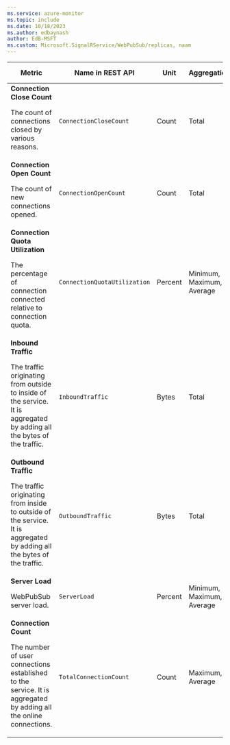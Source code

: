 ```yaml
---
ms.service: azure-monitor
ms.topic: include
ms.date: 10/18/2023
ms.author: edbaynash
author: EdB-MSFT
ms.custom: Microsoft.SignalRService/WebPubSub/replicas, naam
---
```

<!--
NOTE:  This content is automatically generated using API calls to Azure. 
Any edits made on these files will be overwritten in the next run of the script. 
There is no benefit in editing these files directly.  
-->
  
  
|Metric|Name in REST API|Unit|Aggregation|Dimensions|Time Grains|DS Export|
|---|---|---|---|---|---|---|
|**Connection Close Count**<p><p>The count of connections closed by various reasons. |`ConnectionCloseCount` |Count |Total |`ConnectionCloseCategory`|PT1M |Yes|
|**Connection Open Count**<p><p>The count of new connections opened. |`ConnectionOpenCount` |Count |Total |\<none\>|PT1M |Yes|
|**Connection Quota Utilization**<p><p>The percentage of connection connected relative to connection quota. |`ConnectionQuotaUtilization` |Percent |Minimum, Maximum, Average |\<none\>|PT1M |Yes|
|**Inbound Traffic**<p><p>The traffic originating from outside to inside of the service. It is aggregated by adding all the bytes of the traffic. |`InboundTraffic` |Bytes |Total |\<none\>|PT1M |Yes|
|**Outbound Traffic**<p><p>The traffic originating from inside to outside of the service. It is aggregated by adding all the bytes of the traffic. |`OutboundTraffic` |Bytes |Total |\<none\>|PT1M |Yes|
|**Server Load**<p><p>WebPubSub server load. |`ServerLoad` |Percent |Minimum, Maximum, Average |\<none\>|PT1M |No|
|**Connection Count**<p><p>The number of user connections established to the service. It is aggregated by adding all the online connections. |`TotalConnectionCount` |Count |Maximum, Average |\<none\>|PT1M |Yes|